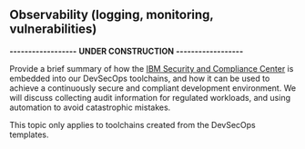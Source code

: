 ## Observability (logging, monitoring, vulnerabilities)

**------------------**
**UNDER CONSTRUCTION**
**------------------**

Provide a brief summary of how the [IBM Security and Compliance Center](https://cloud.ibm.com/docs/security-compliance?topic=security-compliance-getting-started) is embedded into our DevSecOps toolchains, and how it can be used to achieve a continuously secure and compliant development environment.  We will discuss collecting audit information for regulated workloads, and using automation to avoid catastrophic mistakes.

This topic only applies to toolchains created from the DevSecOps templates.